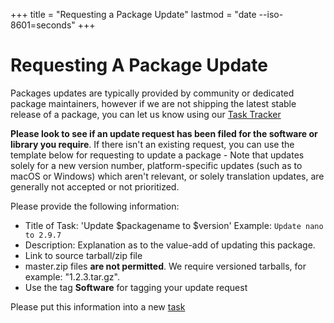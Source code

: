 +++
title = "Requesting a Package Update"
lastmod = "date --iso-8601=seconds"
+++
# Requesting A Package Update 

Packages updates are typically provided by community or dedicated package maintainers, however if we are not shipping the latest stable release of a package, you can let us know using our [Task Tracker](https://dev.solus-project.com/)

**Please look to see if an update request has been filed for the software or library you require**. If there isn't an existing request, you can use the template below for requesting to update a package - Note that updates solely for a new version number, platform-specific updates (such as to macOS or Windows) which aren't relevant, or solely translation updates, are generally not accepted or not prioritized.

Please provide the following information:

- Title of Task: 'Update $packagename to $version' Example: `Update nano to 2.9.7`
- Description: Explanation as to the value-add of updating this package. 
- Link to source tarball/zip file
- master.zip files **are not permitted**. We require versioned tarballs, for example: "1.2.3.tar.gz".
- Use the tag **Software** for tagging your update request

Please put this information into a new [task](https://dev.solus-project.com/maniphest/task/edit/form/1/)

